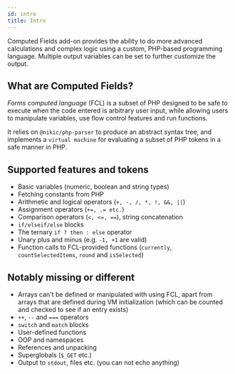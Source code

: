 ```yaml
---
id: intro
title: Intro
---
```


Computed Fields add-on provides the ability to do more advanced calculations and complex logic using a custom, PHP-based programming language. Multiple output variables can be set to further customize the output.

## What are Computed Fields?

_Forms computed language_ (FCL) is a subset of PHP designed to be safe to execute when the code entered is arbitrary user input, while allowing users to manipulate variables, use flow control features and run functions.

It relies on `@nikic/php-parser` to produce an abstract syntax tree, and implements a `virtual machine` for evaluating a subset of PHP tokens in a safe manner in PHP.

## Supported features and tokens

* Basic variables (numeric, boolean and string types)
* Fetching constants from PHP
* Arithmetic and logical operators (`+, -, /, *, !, &&, ||`)
* Assignment operators (`+=, .= etc.`)
* Comparison operators (`<, <=, ==`), string concatenation
* `if/elseif/else` blocks
* The ternary `if ? then : else` operator
* Unary plus and minus (e.g. `-1, +1` are valid)
* Function calls to FCL-provided functions (`currently`, `countSelectedItems`, `round` and `isSelected`)

## Notably missing or different

* Arrays can't be defined or manipulated with using FCL, apart from arrays that are defined during VM initialization (which can be counted and checked to see if an entry exists)
* `++`, `--` and `===` operators
* `switch` and `match` blocks
* User-defined functions
* OOP and namespaces
* References and unpacking
* Superglobals (`$_GET` etc.)
* Output to `stdout`, files etc. (you can not echo anything)
